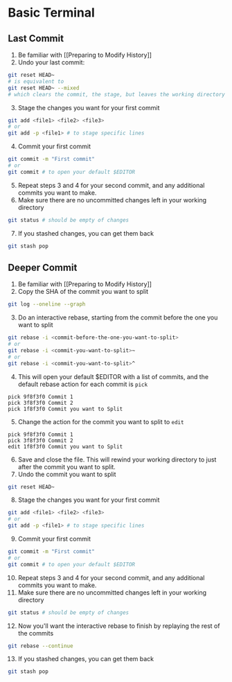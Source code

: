 # Basic Terminal
## Last Commit
1. Be familiar with [[Preparing to Modify History]]
2. Undo your last commit:
```bash
git reset HEAD~
# is equivalent to
git reset HEAD~ --mixed
# which clears the commit, the stage, but leaves the working directory alone
```
3. Stage the changes you want for your first commit
```bash
git add <file1> <file2> <file3>
# or
git add -p <file1> # to stage specific lines
```
4. Commit your first commit
```bash
git commit -m "First commit"
# or
git commit # to open your default $EDITOR
```
5. Repeat steps 3 and 4 for your second commit, and any additional commits you want to make.
6. Make sure there are no uncommitted changes left in your working directory
```bash
git status # should be empty of changes
```
7. If you stashed changes, you can get them back
```bash
git stash pop
```

## Deeper Commit
1. Be familiar with [[Preparing to Modify History]]
2. Copy the SHA of the commit you want to split
```bash
git log --oneline --graph
```
3. Do an interactive rebase, starting from the commit before the one you want to split
```bash
git rebase -i <commit-before-the-one-you-want-to-split>
# or
git rebase -i <commit-you-want-to-split>~
# or
git rebase -i <commit-you-want-to-split>^
```
4. This will open your default $EDITOR with a list of commits, and the default rebase action for each commit is `pick`
```
pick 9f8f3f0 Commit 1
pick 3f8f3f0 Commit 2
pick 1f8f3f0 Commit you want to Split
```
5. Change the action for the commit you want to split to `edit`
```
pick 9f8f3f0 Commit 1
pick 3f8f3f0 Commit 2
edit 1f8f3f0 Commit you want to Split
```
6. Save and close the file. This will rewind your working directory to just after the commit you want to split.
7. Undo the commit you want to split
```bash
git reset HEAD~
```
8. Stage the changes you want for your first commit
```bash
git add <file1> <file2> <file3>
# or
git add -p <file1> # to stage specific lines
```
9. Commit your first commit
```bash
git commit -m "First commit"
# or
git commit # to open your default $EDITOR
```
10. Repeat steps 3 and 4 for your second commit, and any additional commits you want to make.
11. Make sure there are no uncommitted changes left in your working directory
```bash
git status # should be empty of changes
```
12. Now you'll want the interactive rebase to finish by replaying the rest of the commits
```bash
git rebase --continue
```
13. If you stashed changes, you can get them back
```bash
git stash pop
```
